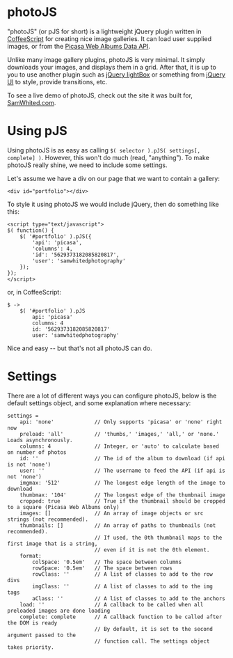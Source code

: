 # photoJS
"photoJS" (or pJS for short) is a lightweight jQuery plugin written in [CoffeeScript](http://jashkenas.github.com/coffee-script/) for creating nice image galleries.
It can load user supplied images, or from the [Picasa Web Albums Data API](https://code.google.com/apis/picasaweb/overview.html).

Unlike many image gallery plugins, photoJS is very minimal. It simply downloads your images, and displays them in a grid.
After that, it is up to you to use another plugin such as [jQuery lightBox](http://leandrovieira.com/projects/jquery/lightbox/)
or something from [jQuery UI](http://jqueryui.com/) to style, provide transitions, etc.

To see a live demo of photoJS, check out the site it was built for, [SamWhited.com](https://samwhited.com/photography/).

# Using pJS
Using photoJS is as easy as calling `$( selector ).pJS( settings[, complete] )`. However, this won't do much (read, "anything").
To make photoJS really shine, we need to include some settings.

Let's assume we have a div on our page that we want to contain a gallery:

	<div id="portfolio"></div>
	
To style it using photoJS we would include jQuery, then do something like this:

	<script type="text/javascript">
	$( function() {
		$( '#portfolio' ).pJS({
			'api': 'picasa',
			'columns': 4,
			'id': '5629373182085820817',
			'user': 'samwhitedphotography'
		});
	});
	</script>
	
or, in CoffeeScript:

	$ ->
		$( '#portfolio' ).pJS
			api: 'picasa'
			columns: 4
			id: '5629373182085820817'
			user: 'samwhitedphotography'

Nice and easy -- but that's not all photoJS can do.

# Settings
There are a lot of different ways you can configure photoJS, below is the default settings object, and some explanation where necessary:

	settings =
		api: 'none' 			// Only supports 'picasa' or 'none' right now
		preload: 'all'			// 'thumbs,' 'images,' 'all,' or 'none.' Loads asynchronously.
		columns: 4				// Integer, or 'auto' to calculate based on number of photos
		id: ''					// The id of the album to download (if api is not 'none')
		user: ''				// The username to feed the API (if api is not 'none')
		imgmax: '512'			// The longest edge length of the image to download
		thumbmax: '104' 		// The longest edge of the thumbnail image
		cropped: true			// True if the thumbnail should be cropped to a square (Picasa Web Albums only)
		images: []				// An array of image objects or src strings (not recommended).
		thumbnails: []			// An array of paths to thumbnails (not recommended).
								// If used, the 0th thumbnail maps to the first image that is a string,
								// even if it is not the 0th element.
		format:
			colSpace: '0.5em'	// The space between columns
			rowSpace: '0.5em'	// The space between rows
			rowClass: ''		// A list of classes to add to the row divs
			imgClass: ''		// A list of classes to add to the img tags
			aClass: ''			// A list of classes to add to the anchors
		load: ''				// A callback to be called when all preloaded images are done loading
		complete: complete		// A callback function to be called after the DOM is ready
								// By default, it is set to the second argument passed to the
								// function call. The settings object takes priority.
